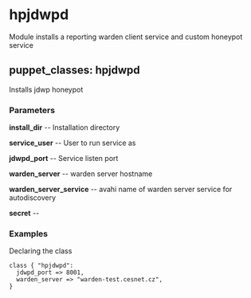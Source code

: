 # hpjdwpd

Module installs a reporting warden client service and custom honeypot service

## puppet_classes: hpjdwpd

Installs jdwp honeypot

### Parameters

**install_dir** -- Installation directory

**service_user** -- User to run service as

**jdwpd_port** -- Service listen port

**warden_server** -- warden server hostname

**warden_server_service** -- avahi name of warden server service for autodiscovery

**secret** -- 

### Examples

Declaring the class

```
class { "hpjdwpd":
  jdwpd_port => 8001,
  warden_server => "warden-test.cesnet.cz",
}
```

